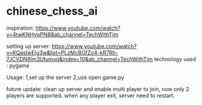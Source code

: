# chinese_chess_ai
inspiration: 
https://www.youtube.com/watch?v=4twKNHypPN8&ab_channel=TechWithTim 


setting up server:
https://www.youtube.com/watch?v=KQasIwElg3w&list=PLzMcBGfZo4-kR7Rh-7JCVDN8lm3Utumvq&index=10&ab_channel=TechWithTim 
technology used
: pygame 



Usage:
1,set up the server
2,use open game.py 



future update:
clean up server and enable multi player to join, now only 2 players are supported. when any player exit, server need to restart. 





